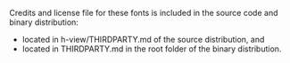 Credits and license file for these fonts is included in the source code and binary distribution:
- located in h-view/THIRDPARTY.md of the source distribution, and
- located in THIRDPARTY.md in the root folder of the binary distribution.
